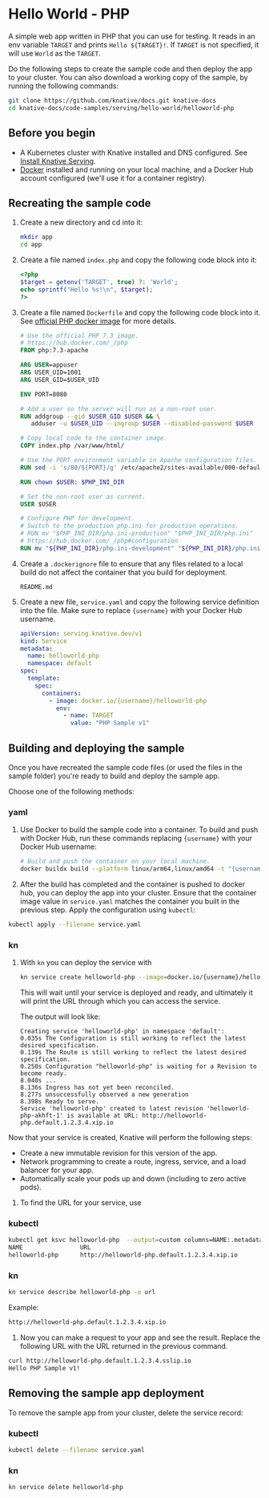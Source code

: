 # Hello World - PHP

A simple web app written in PHP that you can use for testing. It reads in an env
variable `TARGET` and prints `Hello ${TARGET}!`. If `TARGET` is not specified,
it will use `World` as the `TARGET`.

Do the following steps to create the sample code and then deploy the app to your
cluster. You can also download a working copy of the sample, by running the
following commands:

```bash
git clone https://github.com/knative/docs.git knative-docs
cd knative-docs/code-samples/serving/hello-world/helloworld-php
```

## Before you begin

- A Kubernetes cluster with Knative installed and DNS configured. See
  [Install Knative Serving](https://knative.dev/docs/install/serving/install-serving-with-yaml).
- [Docker](https://www.docker.com) installed and running on your local machine,
  and a Docker Hub account configured (we'll use it for a container registry).

## Recreating the sample code

1. Create a new directory and cd into it:

   ```bash
   mkdir app
   cd app
   ```

1. Create a file named `index.php` and copy the following code block into it:

   ```php
   <?php
   $target = getenv('TARGET', true) ?: 'World';
   echo sprintf("Hello %s!\n", $target);
   ?>
   ```

1. Create a file named `Dockerfile` and copy the following code block into it. See
   [official PHP docker image](https://hub.docker.com/_/php/) for more details.

   ```Dockerfile
   # Use the official PHP 7.3 image.
   # https://hub.docker.com/_/php
   FROM php:7.3-apache

   ARG USER=appuser
   ARG USER_UID=1001
   ARG USER_GID=$USER_UID

   ENV PORT=8080

   # Add a user so the server will run as a non-root user.
   RUN addgroup --gid $USER_GID $USER && \
      adduser -u $USER_UID --ingroup $USER --disabled-password $USER

   # Copy local code to the container image.
   COPY index.php /var/www/html/

   # Use the PORT environment variable in Apache configuration files.
   RUN sed -i 's/80/${PORT}/g' /etc/apache2/sites-available/000-default.conf /etc/apache2/ports.conf

   RUN chown $USER: $PHP_INI_DIR

   # Set the non-root user as current.
   USER $USER

   # Configure PHP for development.
   # Switch to the production php.ini for production operations.
   # RUN mv "$PHP_INI_DIR/php.ini-production" "$PHP_INI_DIR/php.ini"
   # https://hub.docker.com/_/php#configuration
   RUN mv "${PHP_INI_DIR}/php.ini-development" "${PHP_INI_DIR}/php.ini"
   ```

1. Create a `.dockerignore` file to ensure that any files related to a local
   build do not affect the container that you build for deployment.

   ```ignore
   README.md
   ```

1. Create a new file, `service.yaml` and copy the following service definition
   into the file. Make sure to replace `{username}` with your Docker Hub
   username.

   ```yaml
   apiVersion: serving.knative.dev/v1
   kind: Service
   metadata:
     name: helloworld-php
     namespace: default
   spec:
     template:
       spec:
         containers:
           - image: docker.io/{username}/helloworld-php
             env:
               - name: TARGET
                 value: "PHP Sample v1"
   ```

## Building and deploying the sample

Once you have recreated the sample code files (or used the files in the sample folder) you're ready to build and deploy the sample app.

Choose one of the following methods:

### yaml

 1. Use Docker to build the sample code into a container. To build and push with Docker Hub, run these commands replacing `{username}` with your Docker Hub username:

    ```bash
    # Build and push the container on your local machine.
    docker buildx build --platform linux/arm64,linux/amd64 -t "{username}/helloworld-php" --push .
    ```

 1. After the build has completed and the container is pushed to docker hub, you can deploy the app into your cluster. Ensure that the container image value in `service.yaml` matches the container you built in the previous step. Apply the configuration using `kubectl`:

 ```bash
 kubectl apply --filename service.yaml
 ```

### kn

 1. With `kn` you can deploy the service with

     ```bash
     kn service create helloworld-php --image=docker.io/{username}/helloworld-php --env TARGET="PHP Sample v1"
     ```

     This will wait until your service is deployed and ready, and ultimately it will print the URL through which you can access the service.

     The output will look like:

     ```text
    Creating service 'helloworld-php' in namespace 'default':
    0.035s The Configuration is still working to reflect the latest desired specification.
    0.139s The Route is still working to reflect the latest desired specification.
    0.250s Configuration "helloworld-php" is waiting for a Revision to become ready.
    8.040s ...
    8.136s Ingress has not yet been reconciled.
    8.277s unsuccessfully observed a new generation
    8.398s Ready to serve.
    Service 'helloworld-php' created to latest revision 'helloworld-php-akhft-1' is available at URL: http://helloworld-php.default.1.2.3.4.xip.io
     ```

Now that your service is created, Knative will perform the following steps:

- Create a new immutable revision for this version of the app.
- Network programming to create a route, ingress, service, and a load balancer for your app.
- Automatically scale your pods up and down (including to zero active pods).

1. To find the URL for your service, use

### kubectl

 ```bash
 kubectl get ksvc helloworld-php  --output=custom columns=NAME:.metadata.name,URL:.status.url
 NAME                URL
 helloworld-php      http://helloworld-php.default.1.2.3.4.xip.io
 ```

### kn

```bash
kn service describe helloworld-php -o url
```

Example:

```bash
http://helloworld-php.default.1.2.3.4.xip.io
```

1. Now you can make a request to your app and see the result. Replace
   the following URL with the URL returned in the previous command.

 ```bash
curl http://helloworld-php.default.1.2.3.4.sslip.io
Hello PHP Sample v1!
 ```

## Removing the sample app deployment

To remove the sample app from your cluster, delete the service record:

### kubectl

```bash
kubectl delete --filename service.yaml
```

### kn

```bash
kn service delete helloworld-php
```
